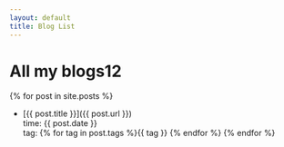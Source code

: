 ```yaml
---
layout: default
title: Blog List
---
```

# All my blogs12  

{% for post in site.posts %}
 - [{{ post.title }}]({{ post.url }})  
 time: {{ post.date }}  
 tag: {% for tag in post.tags %}{{ tag }} {% endfor %}
{% endfor %}
